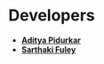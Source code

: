 # Developers

- [**Aditya Pidurkar**](https://github.com/itsadityapidurkar)
- [**Sarthaki Fuley**](https://github.com/Sarthaki2007)
